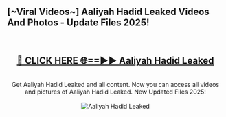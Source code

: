 <h2>[~Viral Videos~] Aaliyah Hadid Leaked Videos And Photos - Update Files 2025!</h2>
<br>
<div align="center">
<h2><a href="https://top-ai-tools.click/QrbHav" rel="nofollow">🔴 CLICK HERE 🌐==►► Aaliyah Hadid Leaked</a></h2>
<br>
Get Aaliyah Hadid Leaked and all content. Now you can access all videos and pictures of Aaliyah Hadid Leaked. New Updated Files 2025!
<br>
<br>
<a href="https://top-ai-tools.click/QrbHav" rel="nofollow" data-target="animated-image.originalLink"><img src="https://i.ibb.co.com/WyWwxjT/player-gif2.gif" alt="Aaliyah Hadid Leaked" style="max-width: 100%; display: inline-block;" data-target="animated-image.originalImage"></a>
</div>
<br>